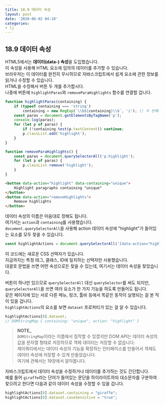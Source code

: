```yaml
---
title: 18.9 데이터 속성
layout: post
date: '2020-06-02 04:10'
categories:
- lj
---
```


## 18.9 데이터 속성

HTML5에서는 **데이터(data-) 속성**을 도입했습니다.  
이 속성을 사용해 HTML 요소에 임의의 데이터를 추가할 수 있습니다.  
브라우저는 이 데이터를 완전히 무시하므로 자바스크립트에서 쉽게 요소에 관한 정보를 읽거나 
수정할 수 있습니다.  
HTML을 수정해서 버튼 두 개를 추가합시다.  
나중에 버튼에 `highlightParas`와 `removeParaHighlights` 함수를 연결할 겁니다.

```javascript
function highlightParas(containing) {
    if (typeof containing === 'string')
        containing = new RegExp(`\\b${containing}\\b`, 'i'); // 두 번째 인자는 플래그
    const paras = document.getElementsByTagName('p');
    console.log(paras);
    for (let p of paras) {
        if (!containing.test(p.textContent)) continue;
        p.classList.add('highlight');
    }
}

function removeParaHighlights() {
    const paras = document.querySelectorAll('p.highlight');
    for (let p of paras) {
        p.classList.remove('highlight');
    }
}
```
```html
<button data-action="highlight" data-containing="unique">
    Highlight paragraphs containing "unique"
</button>
<button data-action="removeHighlights">
    Remove highlights
</button>
```

데이터 속성의 이름은 마음대로 정해도 됩니다.  
여기서는 `action`과 `containing`를 사용했습니다.  
`document.querySelectorAll`을 사용해 action 데이터 속성에 "highlight"가 들어있는 요소를
모두 찾을 수 있습니다.

```javascript
const highlightActions = document.querySelectorAll('[data-action="highlight"]');
```

이 코드에는 새로운 CSS 선택자가 있습니다.  
지금까지는 특정 태그, 클래스, ID에 일치하는 선택자만 사용했습니다.  
대괄호 문법을 쓰면 어떤 속성으로든 찾을 수 있는데, 여기서는 데이터 속성을 찾았습니다.  

버튼이 하나만 있으므로 `querySelectorAll` 대신 `querySelector`를 써도 되지만, `querySelectorAll`을 
쓰면 여러 요소가 한 가지 기능을 하도록 만들어도 됩니다.  
같은 페이지에 있는 서로 다른 메뉴, 링크, 툴바 등에서 똑같은 동작이 실행되는 걸 본 적이 있을 겁니다.  
`highlightActions`의 요소를 보면 `dataset` 프로퍼티가 있는 걸 알 수 있습니다.

```javascript
highlightActions[0].dataset;
// DOMStringMap { containing: "unique", action: "highlight" }
```

>**NOTE_**  
>`DOMStringMap`이라는 이름에서 짐작할 수 있겠지만 DOM API는 데이터 속성의 값을 문자열 형태로 
>저장하므로 객체 데이터는 저장할 수 없습니다.  
>제이쿼리에서는 데이터 속성의 기능을 확장하는 인터페이스를 만들어서 객체도 데이터 속성에 
>저장할 수 있게 만들었습니다.  
>여기에 관해서는 19장에서 알아봅니다.

자바스크립트에서 데이터 속성을 수정하거나 데이터를 추가하는 것도 간단합니다.  
예를 들어 `giraffe`라는 단어가 들어있는 문단을 하이라이트하되 대소문자를 구분하여 찾으려고 한다면 
다음과 같이 데이터 속성을 수정할 수 있을 겁니다.

```javascript
highlightActions[0].dataset.containing = "giraffe";
highlightActions[0].dataset.caseSensitive = "true";
```











